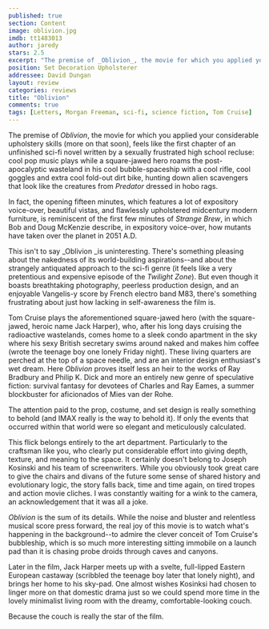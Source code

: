 ```yaml
---
published: true
section: Content
image: oblivion.jpg
imdb: tt1483013
author: jaredy
stars: 2.5
excerpt: "The premise of _Oblivion_, the movie for which you applied your considerable upholstery skills (more on that soon), feels like the first chapter of an unfinished sci-fi novel written by a sexually frustrated high school recluse: cool pop music plays while a square-jawed hero roams the post-apocalyptic wasteland in his cool bubble-spaceship with a cool rifle, cool goggles and extra cool fold-out dirt bike, hunting down alien scavengers that look like the creatures from _Predator_ dressed in hobo rags."
position: Set Decoration Upholsterer
addressee: David Dungan
layout: review
categories: reviews
title: "Oblivion"
comments: true
tags: [Letters, Morgan Freeman, sci-fi, science fiction, Tom Cruise]
---
```

The premise of _Oblivion_, the movie for which you applied your considerable upholstery skills (more on that soon), feels like the first chapter of an unfinished sci-fi novel written by a sexually frustrated high school recluse: cool pop music plays while a square-jawed hero roams the post-apocalyptic wasteland in his cool bubble-spaceship with a cool rifle, cool goggles and extra cool fold-out dirt bike, hunting down alien scavengers that look like the creatures from _Predator_ dressed in hobo rags.

In fact, the opening fifteen minutes, which features a lot of expository voice-over, beautiful vistas, and flawlessly upholstered midcentury modern furniture, is reminiscent of the first few minutes of _Strange Brew_, in which Bob and Doug McKenzie describe, in expository voice-over, how mutants have taken over the planet in 2051 A.D. 

This isn't to say _Oblivion _is uninteresting. There's something pleasing about the nakedness of its world-building aspirations--and about the strangely antiquated approach to the sci-fi genre (it feels like a very pretentious and expensive episode of the _Twilight Zone_). But even though it boasts breathtaking photography, peerless production design, and an enjoyable Vangelis-y score by French electro band M83, there's something frustrating about just how lacking in self-awareness the film is.

Tom Cruise plays the aforementioned square-jawed hero (with the square-jawed, heroic name Jack Harper), who, after his long days cruising the radioactive wastelands, comes home to a sleek condo apartment in the sky where his sexy British secretary swims around naked and makes him coffee (wrote the teenage boy one lonely Friday night). These living quarters are perched at the top of a space needle, and are an interior design enthusiast's wet dream. Here _Oblivion_ proves itself less an heir to the works of Ray Bradbury and Philip K. Dick and more an entirely new genre of speculative fiction: survival fantasy for devotees of Charles and Ray Eames, a summer blockbuster for aficionados of Mies van der Rohe. 

The attention paid to the prop, costume, and set design is really something to behold (and IMAX really is the way to behold it). If only the events that occurred within that world were so elegant and meticulously calculated. 

This flick belongs entirely to the art department. Particularly to the craftsman like you, who clearly put considerable effort into giving depth, texture, and meaning to the space. It certainly doesn't belong to Joseph Kosinski and his team of screenwriters. While you obviously took great care to give the chairs and divans of the future some sense of shared history and evolutionary logic, the story falls back, time and time again, on tired tropes and action movie cliches. I was constantly waiting for a wink to the camera, an acknowledgement that it was all a joke.

_Oblivion_ is the sum of its details. While the noise and bluster and relentless musical score press forward, the real joy of this movie is to watch what's happening in the background--to admire the clever conceit of Tom Cruise's bubbleship, which is so much more interesting sitting immobile on a launch pad than it is chasing probe droids through caves and canyons. 

Later in the film, Jack Harper meets up with a svelte, full-lipped Eastern European castaway (scribbled the teenage boy later that lonely night), and brings her home to his sky-pad. One almost wishes Kosinksi had chosen to linger more on that domestic drama just so we could spend more time in the lovely minimalist living room with the dreamy, comfortable-looking couch. 

Because the couch is really the star of the film. 